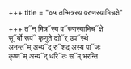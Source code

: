 +++
title = "०५ तन्मित्रस्य वरुणस्याभिचक्षे"

+++
त᳓न् मित्र᳓स्य व᳓रुणस्याभिच᳓क्षे  
सू᳓र्यो रूपं᳓ कृणुते द्यो᳓र् उप᳓स्थे  
अनन्त᳓म् अन्य᳓द् रु᳓शद् अस्य पा᳓जः  
कृष्ण᳓म् अन्य᳓द् धरि᳓तः स᳓म् भरन्ति